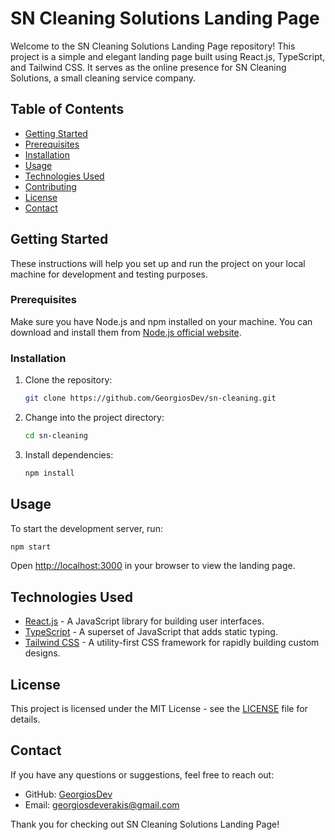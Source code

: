 # SN Cleaning Solutions Landing Page

Welcome to the SN Cleaning Solutions Landing Page repository! This project is a simple and elegant landing page built using React.js, TypeScript, and Tailwind CSS. It serves as the online presence for SN Cleaning Solutions, a small cleaning service company.

## Table of Contents

- [Getting Started](#getting-started)
- [Prerequisites](#prerequisites)
- [Installation](#installation)
- [Usage](#usage)
- [Technologies Used](#technologies-used)
- [Contributing](#contributing)
- [License](#license)
- [Contact](#contact)

## Getting Started

These instructions will help you set up and run the project on your local machine for development and testing purposes.

### Prerequisites

Make sure you have Node.js and npm installed on your machine. You can download and install them from [Node.js official website](https://nodejs.org/).

### Installation

1. Clone the repository:

   ```bash
   git clone https://github.com/GeorgiosDev/sn-cleaning.git
   ```

2. Change into the project directory:

   ```bash
   cd sn-cleaning
   ```

3. Install dependencies:

   ```bash
   npm install
   ```

## Usage

To start the development server, run:

```bash
npm start
```

Open [http://localhost:3000](http://localhost:3000) in your browser to view the landing page.

## Technologies Used

- [React.js](https://reactjs.org/) - A JavaScript library for building user interfaces.
- [TypeScript](https://www.typescriptlang.org/) - A superset of JavaScript that adds static typing.
- [Tailwind CSS](https://tailwindcss.com/) - A utility-first CSS framework for rapidly building custom designs.



## License

This project is licensed under the MIT License - see the [LICENSE](LICENSE) file for details.

## Contact

If you have any questions or suggestions, feel free to reach out:

- GitHub: [GeorgiosDev](https://github.com/GeorgiosDev)
- Email: georgiosdeverakis@gmail.com

Thank you for checking out SN Cleaning Solutions Landing Page!